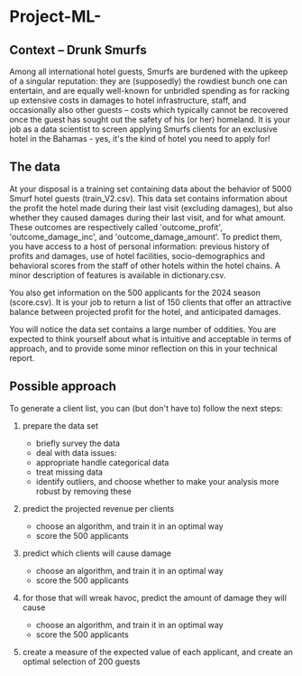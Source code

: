 # Project-ML-

## Context – Drunk Smurfs

Among all international hotel guests, Smurfs are burdened with the upkeep of a singular reputation: they are (supposedly) the rowdiest bunch one can entertain, and are equally well-known for unbridled spending as for racking up extensive costs in damages to hotel infrastructure, staff, and occasionally also other guests – costs which typically cannot be recovered once the guest has sought out the safety of his (or her) homeland.
It is your job as a data scientist to screen applying Smurfs clients for an exclusive hotel in the Bahamas - yes, it's the kind of hotel you need to apply for!

## The data

At your disposal is a training set containing data about the behavior of 5000 Smurf hotel guests (train_V2.csv). This data set contains information about the profit the hotel made during their last visit (excluding damages), but also whether they caused damages during their last visit, and for what amount. These outcomes are respectively called 'outcome_profit', 'outcome_damage_inc', and 'outcome_damage_amount'. To predict them, you have access to a host of personal information: previous history of profits and damages, use of hotel facilities, socio-demographics and behavioral scores from the staff of other hotels within the hotel chains. A minor description of features is available in dictionary.csv.

You also get information on the 500 applicants for the 2024 season (score.csv). It is your job to return a list of 150 clients that offer an attractive balance between projected profit for the hotel, and anticipated damages. 

You will notice the data set contains a large number of oddities. You are expected to think yourself about what is intuitive and acceptable in terms of approach, and to provide some minor reflection on this in your technical report. 


## Possible approach

To generate a client list, you can (but don't have to) follow the next steps:
1)	prepare the data set	
    *	briefly survey the data
    *	deal with data issues:
    *	appropriate handle categorical data
    *	treat missing data
    *	identify outliers, and choose whether to make your analysis more robust by removing these
2)	predict the projected revenue per clients
    *	choose an algorithm, and train it in an optimal way
    *	score the 500 applicants
3)	predict which clients will cause damage
    *	choose an algorithm, and train it in an optimal way
    *	score the 500 applicants

4)	for those that will wreak havoc, predict the amount of damage they will cause
    *	choose an algorithm, and train it in an optimal way
    *	score the 500 applicants
5)	create a measure of the expected value of each applicant, and create an optimal selection of 200 guests
